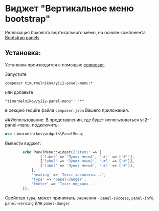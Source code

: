Виджет "Вертикальное меню bootstrap"
==================================

Реализация бокового вертикального меню, на основе компонента <a href="http://getbootstrap.com/components/#panels" target="blanc">Bootstrap panels</a>


Установка:
------------

Установка производится с помощью [composer](http://getcomposer.org/download/).

Запустите
```
composer timurmelnikov/yii2-panel-menu:*
```

или добавьте 
```
"timurmelnikov/yii2-panel-menu": "*"
```
в секцию require файла `composer.json` Вашего приложения.

##Использование:
В представлении, где будет использоваться yii2-panel-menu, подключить:
``` php
use timurmelnikov\widgets\PanelMenu;
```
Вывести виджет:
``` php
        echo PanelMenu::widget(['items' => [
                ['label' => 'Пункт меню1', 'url' => ['#']],
                ['label' => 'Пункт меню2', 'url' => ['#']],
                ['label' => 'Пункт меню3', 'url' => ['#']],
            ],
            'heading' => 'Текст заголовка...',
            'type' => 'panel-danger',
            'footer' => 'Текст подвала...'
        ]);
```
Свойство `type`, может принимать значения - `panel-success`, `panel-info`, `panel-warning` или `panel-danger`

